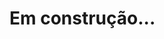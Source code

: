<!DOCTYPE html>
<html lang="pt-br">
<head>
    <meta charset="UTF-8">
    <meta name="viewport" content="width=device-width, initial-scale=1.0">
    <meta http-equiv="X-UA-Compatible" content="ie=edge">
    <title> Fernando </title>
</head>
<body>
    <h1>Em construção...</h1>
</body>
</html>

